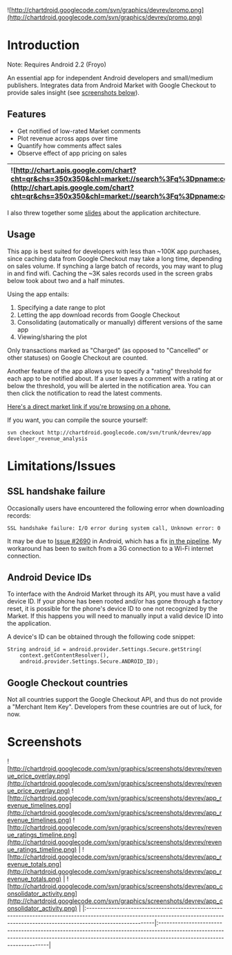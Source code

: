 ![http://chartdroid.googlecode.com/svn/graphics/devrev/promo.png](http://chartdroid.googlecode.com/svn/graphics/devrev/promo.png)



# Introduction #

Note: Requires Android 2.2 (Froyo)

An essential app for independent Android developers and small/medium publishers.  Integrates data from Android Market with Google Checkout to provide sales insight (see [screenshots below](#Screenshots.md)).

## Features ##

  * Get notified of low-rated Market comments
  * Plot revenue across apps over time
  * Quantify how comments affect sales
  * Observe effect of app pricing on sales

|![http://chart.apis.google.com/chart?cht=qr&chs=350x350&chl=market://search%3Fq%3Dpname:com.kostmo.market.revenue&.png](http://chart.apis.google.com/chart?cht=qr&chs=350x350&chl=market://search%3Fq%3Dpname:com.kostmo.market.revenue&.png)|![http://chartdroid.googlecode.com/svn/graphics/devrev/mini_revenue_plot.png](http://chartdroid.googlecode.com/svn/graphics/devrev/mini_revenue_plot.png)|
|:--------------------------------------------------------------------------------------------------------------------------------------------------------------------------------------------------------------------------------------------|:--------------------------------------------------------------------------------------------------------------------------------------------------------|

I also threw together some [slides](http://chartdroid.googlecode.com/svn/graphics/devrev/presentation/slides.pdf) about the application architecture.


## Usage ##

This app is best suited for developers with less than ~100K app purchases, since caching data from Google Checkout may take a long time, depending on sales volume.  If synching a large batch of records, you may want to plug in and find wifi.  Caching the ~3K sales records used in the screen grabs below took about two and a half minutes.

Using the app entails:

  1. Specifying a date range to plot
  1. Letting the app download records from Google Checkout
  1. Consolidating (automatically or manually) different versions of the same app
  1. Viewing/sharing the plot

Only transactions marked as "Charged" (as opposed to "Cancelled" or other statuses) on Google Checkout are counted.

Another feature of the app allows you to specify a "rating" threshold for each app to be notified about.  If a user leaves a comment with a rating at or below the threshold, you will be alerted in the notification area.  You can then click the notification to read the latest comments.

[Here's a direct market link if you're browsing on a phone.](http://market.android.com/details?id=com.kostmo.market.revenue)

If you want, you can compile the source yourself:
```
svn checkout http://chartdroid.googlecode.com/svn/trunk/devrev/app developer_revenue_analysis
```

# Limitations/Issues #

## SSL handshake failure ##
Occasionally users have encountered the following error when downloading records:
```
SSL handshake failure: I/O error during system call, Unknown error: 0
```
It may be due to [Issue #2690](http://code.google.com/p/android/issues/detail?id=2690) in Android, which has a fix [in the pipeline](http://code.google.com/p/android/issues/detail?id=2690#c22).  My workaround has been to switch from a 3G connection to a Wi-Fi internet connection.


## Android Device IDs ##
To interface with the Android Market through its API, you must have a valid device ID.  If your phone has been rooted and/or has gone through a factory reset, it is possible for the phone's device ID to one not recognized by the Market.  If this happens you will need to manually input a valid device ID into the application.

A device's ID can be obtained through the following code snippet:
```
String android_id = android.provider.Settings.Secure.getString(
	context.getContentResolver(),
	android.provider.Settings.Secure.ANDROID_ID);
```

## Google Checkout countries ##

Not all countries support the Google Checkout API, and thus do not provide a "Merchant Item Key".  Developers from these countries are out of luck, for now.

# Screenshots #
![http://chartdroid.googlecode.com/svn/graphics/screenshots/devrev/revenue_price_overlay.png](http://chartdroid.googlecode.com/svn/graphics/screenshots/devrev/revenue_price_overlay.png)
![http://chartdroid.googlecode.com/svn/graphics/screenshots/devrev/app_revenue_timelines.png](http://chartdroid.googlecode.com/svn/graphics/screenshots/devrev/app_revenue_timelines.png)
![http://chartdroid.googlecode.com/svn/graphics/screenshots/devrev/revenue_ratings_timeline.png](http://chartdroid.googlecode.com/svn/graphics/screenshots/devrev/revenue_ratings_timeline.png)
| ![http://chartdroid.googlecode.com/svn/graphics/screenshots/devrev/app_revenue_totals.png](http://chartdroid.googlecode.com/svn/graphics/screenshots/devrev/app_revenue_totals.png) | ![http://chartdroid.googlecode.com/svn/graphics/screenshots/devrev/app_consolidator_activity.png](http://chartdroid.googlecode.com/svn/graphics/screenshots/devrev/app_consolidator_activity.png) |
|:------------------------------------------------------------------------------------------------------------------------------------------------------------------------------------|:--------------------------------------------------------------------------------------------------------------------------------------------------------------------------------------------------|